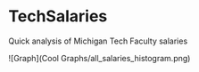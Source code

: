 # TechSalaries
Quick analysis of Michigan Tech Faculty salaries

![Graph](Cool Graphs/all_salaries_histogram.png)
